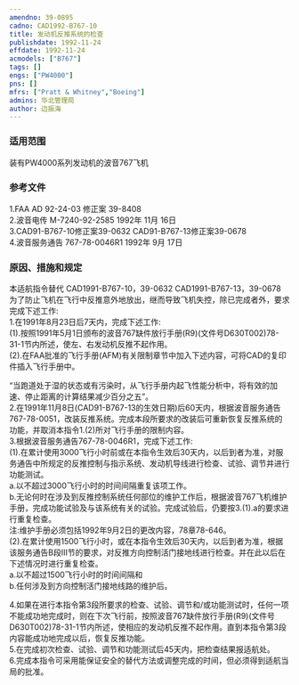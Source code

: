 ```yaml
---
amendno: 39-0895  
cadno: CAD1992-B767-10  
title: 发动机反推系统的检查  
publishdate: 1992-11-24  
effdate: 1992-11-24  
acmodels: ["B767"]  
tags: []  
engs: ["PW4000"]  
pns: []  
mfrs: ["Pratt & Whitney","Boeing"]  
admins: 华北管理局  
author: 边振海  
---
```

  
### 适用范围  
装有PW4000系列发动机的波音767飞机  
  
<!--more-->  
### 参考文件  
  1.FAA AD 92-24-03  修正案 39-8408  
  2.波音电传 M-7240-92-2585 1992年 11月 16日  
 3.CAD91-B767-10修正案39-0632 CAD91-B767-13修正案39-0678  
  4.波音服务通告 767-78-0046R1 1992年 9月 17日  
  
### 原因、措施和规定  

  本适航指令替代 CAD1991-B767-10，39-0632 CAD1991-B767-13，39-0678  
为了防止飞机在飞行中反推意外地放出，继而导致飞机失控，除已完成者外，要求完成下述工作:  
  1.在1991年8月23日后7天内，完成下述工作:  
(1).按照1991年5月1日颁布的波音767缺件放行手册(R9)(文件号D630T002)78-31-1节内所述，使左、右发动机反推不起作用。  
(2).在FAA批准的飞行手册(AFM)有关限制章节中加入下述内容，可将CAD的复印件插入飞行手册中。  
  
“当跑道处于湿的状态或有污染时，从飞行手册内起飞性能分析中，将有效的加速、停止距离的计算结果减少百分之五”。  
  2.在1991年11月8日(CAD91-B767-13的生效日期)后60天内，根据波音服务通告767-78-0051，改装反推系统。完成本段所要求的改装后可重新恢复反推系统的功能，并取消本指令1.(2)所对飞行手册的限制内容。  
  3.根据波音服务通告767-78-0046R1，完成下述工作:  
(1).在累计使用3000飞行小时前或在本指令生效后30天内，以后到者为准，对服务通告中所规定的反推控制与指示系统、发动机导线进行检查、试验、调节并进行功能测试。  
  a.以不超过3000飞行小时的时间间隔重复该项工作。  
  b.无论何时在涉及到反推控制系统任何部位的维护工作后，根据波音767飞机维护手册，完成功能试验及与该系统有关的试验。完成试验后，仍要按3.(1).a的要求进行重复检查。  
  注:维护手册必须包括1992年9月2日的更改内容，78章78-646。  
 (2).在累计使用1500飞行小时，或在本指令生效后30天内，以后到者为准，根据该服务通告B段Ⅲ节的要求，对反推方向控制活门接地线进行检查。并在此以后在下述情况时进行重复检查。  
  a.以不超过1500飞行小时的时间间隔和  
b.任何涉及到方向控制活门接地线路的维护后。  
  
  4.如果在进行本指令第3段所要求的检查、试验、调节和/或功能测试时，任何一项不能成功地完成时，则在下次飞行前，按照波音767缺件放行手册(R9)(文件号D630T002)78-31-1节内所述，使相应的发动机反推不起作用。直到本指令第3段内容能成功地完成以后，恢复反推功能。  
  5.在完成初次检查、试验、调节和功能测试后45天内，把检查结果报适航处。  
  6.完成本指令可采用能保证安全的替代方法或调整完成的时间，但必须得到适航当局的批准。  
  
